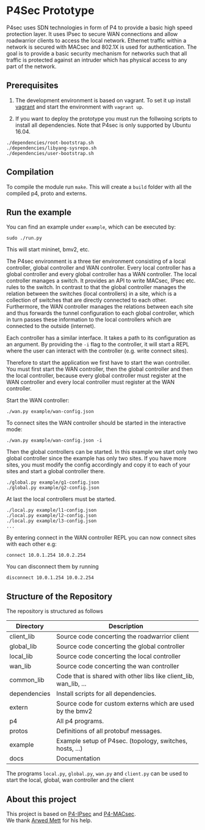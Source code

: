 # P4Sec Prototype

P4sec uses SDN technologies in form of P4 to provide a basic high speed protection layer.
It uses IPsec to secure WAN connections and allow roadwarrior clients to access the local network.
Ethernet traffic within a network is secured with MACsec and 802.1X is used for authentication.
The goal is to provide a basic security mechanism for networks such that all traffic is protected against an intruder which has physical access to any part of the network.

## Prerequisites

1. The development environment is based on vagrant.
	To set it up install [vagrant](https://www.vagrantup.com/)
	and start the environment with `vagrant up`.

2. If you want to deploy the prototype you must run the follwoing scripts
	to install all dependencies.
	Note that P4sec is only supported by Ubuntu 16.04.

```
./dependencies/root-bootstrap.sh
./dependencies/libyang-sysrepo.sh
./dependencies/user-bootstrap.sh
```

## Compilation

To compile the module run `make`.
This will create a `build` folder with all the compiled p4, proto and externs.

## Run the example

You can find an example under `example`, which can be executed by:
```
sudo ./run.py
```

This will start mininet, bmv2, etc.

The P4sec environment is a three tier environment consisting of a local controller, global controller and WAN controller.
Every local controller has a global controller and every global controller has a WAN controller.
The local controller manages a switch. It provides an API to write MACsec, IPsec etc. rules to the switch.
In contrast to that the global controller manages the relation between the switches (local controllers) in a site, which is a collection of switches that are directly connected to
each other.
Furthermore, the WAN controller manages the relations between each site and thus forwards the tunnel configuration to each global controller, which in turn passes
these information to the local controllers which are connected to the outside (internet).

Each controller has a similar interface. It takes a path to its configuration as an
argument. By providing the `-i` flag to the controller, it will start a REPL
where the user can interact with the controller (e.g. write connect sites).

Therefore to start the application we first have to start the wan controller.
You must first start the WAN controller, then the global controller and then the local controller, because every global controller must register at the WAN controller and
every local controller must register at the WAN controller.

Start the WAN controller:
```
./wan.py example/wan-config.json
```
To connect sites the WAN controller should be started in the interactive mode:
```
./wan.py example/wan-config.json -i
```

Then the global controllers can be started.
In this example we start only two global controller since the example has only two sites.
If you have more sites, you must modify the config accordingly and copy it to each of your
sites and start a global controller there.
```
./global.py example/g1-config.json
./global.py example/g2-config.json
```

At last the local controllers must be started.
```
./local.py example/l1-config.json
./local.py example/l2-config.json
./local.py example/l3-config.json
...
```

By entering connect in the WAN controller REPL you can now connect sites with
each other e.g:
```
connect 10.0.1.254 10.0.2.254
```
You can disconnect them by running
```
disconnect 10.0.1.254 10.0.2.254
```

## Structure of the Repository

The repository is structured as follows

| Directory    | Description                                                       |
|--------------|-------------------------------------------------------------------|
| client_lib   | Source code concerting the roadwarrior client                     |
| global_lib   | Source code concerting the global controller                      |
| local_lib    | Source code concerting the local controller                       |
| wan_lib      | Source code concerting the wan controller                         |
| common_lib   | Code that is shared with other libs like client_lib, wan_lib, ... |
| dependencies | Install scripts for all dependencies.                             |
| extern       | Source code for custom externs which are used by the bmv2         |
| p4           | All p4 programs.                                                  |
| protos       | Definitions of all protobuf messages.                             |
| example      | Example setup of P4sec. (topology, switches, hosts, ...)          |
| docs         | Documentation                                                     |

The programs `local.py`, `global.py`, `wan.py` and `client.py`
can be used to start the local, global, wan controller and the client

## About this project
This project is based on [P4-IPsec](https://github.com/uni-tue-kn/p4-ipsec) and [P4-MACsec](https://github.com/uni-tue-kn/p4-macsec).  
We thank [Arwed Mett](https://github.com/Pfeifenjoy) for his help.
